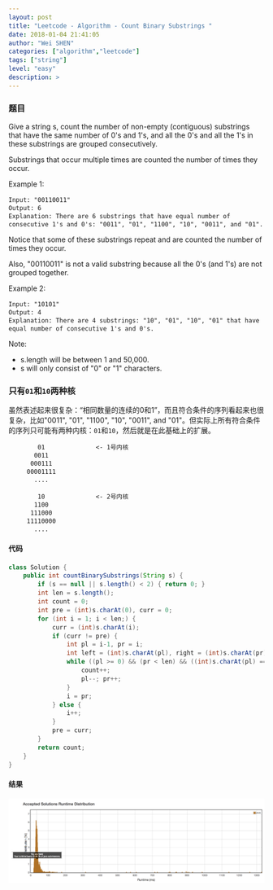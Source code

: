 ```yaml
---
layout: post
title: "Leetcode - Algorithm - Count Binary Substrings "
date: 2018-01-04 21:41:05
author: "Wei SHEN"
categories: ["algorithm","leetcode"]
tags: ["string"]
level: "easy"
description: >
---
```


### 题目
Give a string s, count the number of non-empty (contiguous) substrings that have the same number of 0's and 1's, and all the 0's and all the 1's in these substrings are grouped consecutively.

Substrings that occur multiple times are counted the number of times they occur.

Example 1:
```
Input: "00110011"
Output: 6
Explanation: There are 6 substrings that have equal number of consecutive 1's and 0's: "0011", "01", "1100", "10", "0011", and "01".
```
Notice that some of these substrings repeat and are counted the number of times they occur.

Also, "00110011" is not a valid substring because all the 0's (and 1's) are not grouped together.

Example 2:
```
Input: "10101"
Output: 4
Explanation: There are 4 substrings: "10", "01", "10", "01" that have equal number of consecutive 1's and 0's.
```
Note:
* s.length will be between 1 and 50,000.
* s will only consist of "0" or "1" characters.

### 只有`01`和`10`两种核
虽然表述起来很复杂：“相同数量的连续的0和1”，而且符合条件的序列看起来也很复杂，比如"0011", "01", "1100", "10", "0011", and "01"。但实际上所有符合条件的序列只可能有两种内核：`01`和`10`，然后就是在此基础上的扩展。
```
        01              <- 1号内核
       0011
      000111
     00001111
       ....

        10              <- 2号内核
       1100
      111000
     11110000
       ....
```

#### 代码
```java
class Solution {
    public int countBinarySubstrings(String s) {
        if (s == null || s.length() < 2) { return 0; }
        int len = s.length();
        int count = 0;
        int pre = (int)s.charAt(0), curr = 0;
        for (int i = 1; i < len;) {
            curr = (int)s.charAt(i);
            if (curr != pre) {
                int pl = i-1, pr = i;
                int left = (int)s.charAt(pl), right = (int)s.charAt(pr);
                while ((pl >= 0) && (pr < len) && ((int)s.charAt(pl) == left) && ((int)s.charAt(pr) == right)) {
                    count++;
                    pl--; pr++;
                }
                i = pr;
            } else {
                i++;
            }
            pre = curr;
        }
        return count;
    }
}
```

#### 结果
![count-binary-substrings-1](/images/leetcode/count-binary-substrings-1.png)
